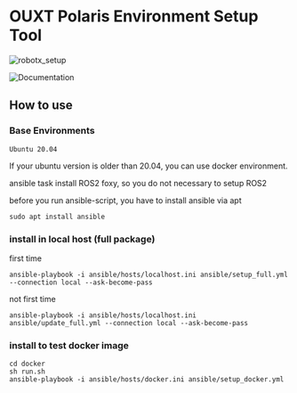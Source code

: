 # OUXT Polaris Environment Setup Tool 

![robotx_setup](https://github.com/OUXT-Polaris/robotx_setup/workflows/robotx_setup/badge.svg)

![Documentation](https://github.com/OUXT-Polaris/robotx_setup/workflows/Documentation/badge.svg)

## How to use

### Base Environments

```
Ubuntu 20.04
```
If your ubuntu version is older than 20.04, you can use docker environment.  

ansible task install ROS2 foxy, so you do not necessary to setup ROS2

before you run ansible-script, you have to install ansible via apt

```
sudo apt install ansible
```

### install in local host (full package)

first time
```
ansible-playbook -i ansible/hosts/localhost.ini ansible/setup_full.yml --connection local --ask-become-pass
```

not first time
```
ansible-playbook -i ansible/hosts/localhost.ini ansible/update_full.yml --connection local --ask-become-pass
```

### install to test docker image

```
cd docker
sh run.sh
ansible-playbook -i ansible/hosts/docker.ini ansible/setup_docker.yml
```
